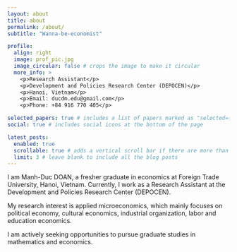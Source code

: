 ```yaml
---
layout: about
title: about
permalink: /about/
subtitle: "Wanna-be-economist"

profile:
  align: right
  image: prof_pic.jpg
  image_circular: false # crops the image to make it circular
  more_info: >
    <p>Research Assistant</p>
    <p>Development and Policies Research Center (DEPOCEN)</p>
    <p>Hanoi, Vietnam</p>
    <p>Email: ducdm.edu@gmail.com</p>
    <p>Phone: +84 916 770 405</p>

selected_papers: true # includes a list of papers marked as "selected={true}"
social: true # includes social icons at the bottom of the page

latest_posts:
  enabled: true
  scrollable: true # adds a vertical scroll bar if there are more than 3 new posts items
  limit: 3 # leave blank to include all the blog posts
---
```


I am Manh-Duc DOAN, a fresher graduate in economics at Foreign Trade University, Hanoi, Vietnam. Currently, I work as a Research Assistant at the Development and Policies Research Center (DEPOCEN). 

My research interest is applied microeconomics, which mainly focuses on political economy, cultural economics, industrial organization, labor and education economics.

I am actively seeking opportunities to pursue graduate studies in mathematics and economics.
